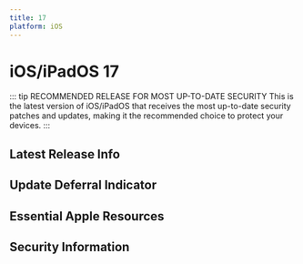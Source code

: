 ```yaml
---
title: 17
platform: iOS
---
```


# iOS/iPadOS 17 <Badge type="tip" text="Current Version (N-0)" />

::: tip RECOMMENDED RELEASE FOR MOST UP-TO-DATE SECURITY
This is the latest version of iOS/iPadOS that receives the most up-to-date security patches and updates, making it the recommended choice to protect your devices.
:::


<script setup>
import LatestFeatures from './components/LatestFeatures.vue';
import SecurityInfo from './components/SecurityInfo.vue';
import ForcedUpdateDeferralIndicator from './components/ForcedUpdateDeferralIndicator.vue'; 
import LinksComponent from './components/LinksComponent.vue';

const frontmatter = {
  title: 'iOS 17',
  platform: 'iOS'
};
</script>

## Latest Release Info
<LatestFeatures :title="frontmatter.title" :platform="frontmatter.platform" :stage="frontmatter.stage" />

## Update Deferral Indicator
<ForcedUpdateDeferralIndicator :osVersion="frontmatter.title" :platform="frontmatter.platform" :stage="frontmatter.stage" />

## Essential Apple Resources
<LinksComponent :title="frontmatter.title" :platform="frontmatter.platform" :stage="frontmatter.stage" />

## Security Information
<SecurityInfo :title="frontmatter.title" :platform="frontmatter.platform" :stage="frontmatter.stage" />
